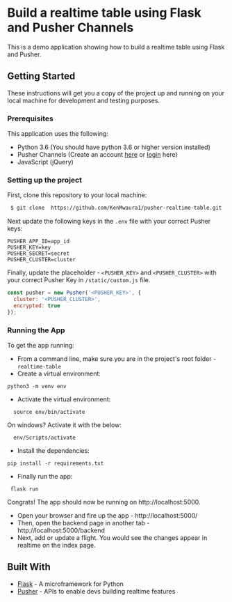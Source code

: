 # Build a realtime table using Flask and Pusher Channels

This is a demo application showing how to build a realtime table using Flask and Pusher.

## Getting Started

These instructions will get you a copy of the project up and running on your local machine for development and testing purposes.

### Prerequisites

This application uses the following:

 - Python 3.6 (You should have python 3.6 or higher version installed)
 - Pusher Channels (Create an account [here](https://dashboard.pusher.com/accounts/sign_up) or [login](https://dashboard.pusher.com/accounts/sign_in) here)
 - JavaScript (jQuery)

### Setting up the project

First, clone this repository to your local machine:

```sh
 $ git clone  https://github.com/KenMwaura1/pusher-realtime-table.git
```

 Next update the following keys in the `.env` file with your correct Pusher keys:
  ```
  PUSHER_APP_ID=app_id
  PUSHER_KEY=key
  PUSHER_SECRET=secret
  PUSHER_CLUSTER=cluster
  ```

  Finally, update the placeholder - `<PUSHER_KEY>` and `<PUSHER_CLUSTER>` with your correct Pusher Key in `/static/custom.js` file.

  ```javascript
  const pusher = new Pusher('<PUSHER_KEY>', {
    cluster: '<PUSHER_CLUSTER>',
    encrypted: true
});
```

### Running the App

To get the app running:

 - From a command line, make sure you are in the project's root folder - `realtime-table`
 - Create a virtual environment:
 ```
 python3 -m venv env
 ```
 - Activate the virtual environment:
 ```
   source env/bin/activate
 ```
 On windows? Activate it with the below:
 ```
   env/Scripts/activate
 ```

 - Install the dependencies:
 ```
 pip install -r requirements.txt
 ```

 - Finally run the app:
 ```
  flask run
 ```

 Congrats! The app should now be running on http://localhost:5000.


- Open your browser and fire up the app - http://localhost:5000/
- Then, open the backend page in another tab - http://localhost:5000/backend
- Next, add or update a flight. You would see the changes appear in realtime on the index page. 

## Built With

* [Flask](http://flask.pocoo.org/) - A microframework for Python
* [Pusher](https://pusher.com/) - APIs to enable devs building realtime features
